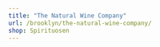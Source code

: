 ```yaml
---
title: "The Natural Wine Company"
url: /brooklyn/the-natural-wine-company/
shop: Spirituosen
---
```

